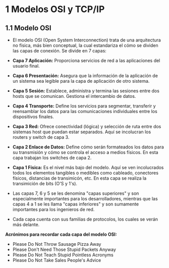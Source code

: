 # **1** Modelos OSI y TCP/IP

## **1.1** Modelo OSI

- El modelo OSI (Open System Interconnection) trata de una arquitectura no física, más bien conceptual, la cual estandariza el cómo se dividen las capas de conexión. Se divide en 7 capas:

- **Capa 7 Aplicación:** Proporciona servicios de red a las aplicaciones del usuario final.
- **Capa 6 Presentación:** Asegura que la información de la aplicación de un sistema sea legible para la capa de aplicación de otro sistema.
- **Capa 5 Sesión:** Establece, administra y termina las sesiones entre dos hosts que se comunican. Gestiona el intercambio de datos.
- **Capa 4 Transporte:** Define los servicios para segmentar, transferir y reensamblar los datos para las comunicaciones individuales entre los dispositivos finales.
- **Capa 3 Red:** Ofrece conectividad (lógica) y selección de ruta entre dos sistemas host que puedan estar separados. Aquí se incolucran los routers y switch de capa 3.
- **Capa 2 Enlace de Datos:** Define cómo serán formateados los datos para su transmisión y cómo se controla el acceso a medios físicos. En esta capa trabajan los switches de capa 2.
- **Capa 1 Física:** Es el nivel más bajo del modelo. Aquí se ven incolucrados todos los elementos tangibles o medibles como cableado, conectores físicos, distancias de transimicón, etc.
                     En esta capa se realiza la transimición de bits (O'S y 1's).


- Las capas 7, 6 y 5 se les denomina "capas superiores" y son especialmente importantes para los desarrolladores, mientras que las capas 4 a 1 se les llama "capas inferiores" y son sumamente importantes para los ingenieros de red.

- Cada capa cuenta con sus familias de protocolos, los cuales se verán más delante.


**Acrónimos para recordar cada capa del modelo OSI:**

- Please Do Not Throw Sausage Pizza Away
- Please Don't Need Those Stupid Packets Anyway
- Please Do Not Teach Stupid Pointless Acronyms
- Please Do Not Take Sales People's Advice
